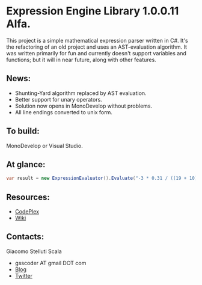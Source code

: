 Expression Engine Library 1.0.0.11 Alfa.
===
This project is a simple mathematical expression parser written in C#. It's the refactoring of an old project and uses an AST-evaluation algorithm.
It was written primarily for fun and currently doesn't support variables and functions; but it will in near future, along with other features.

News:
---
  - Shunting-Yard algorithm replaced by AST evaluation.
  - Better support for unary operators.
  - Solution now opens in MonoDevelop without problems.
  - All line endings converted to unix form.

To build:
---
MonoDevelop or Visual Studio.

At glance:
---
```csharp
var result = new ExpressionEvaluator().Evaluate("-3 * 0.31 / ((19 + 10) - .7)");
```

Resources:
---
  - [CodePlex](http://exprengine.codeplex.com/)
  - [Wiki](https://github.com/gsscoder/exprengine/wiki)

Contacts:
---
Giacomo Stelluti Scala
  - gsscoder AT gmail DOT com
  - [Blog](http://gsscoder.blogspot.it)
  - [Twitter](http://twitter.com/gsscoder)
